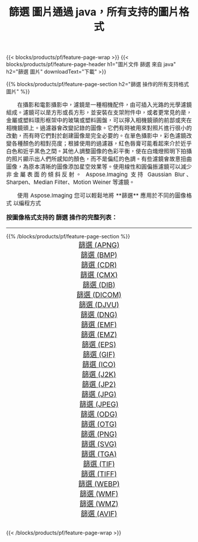 ﻿---
title: 篩選 圖片通過 java，所有支持的圖片格式 
weight: 3920
url: /zh-hant/java/filter/ 
lang: zh-hant
langdirlevel: 2
locales: zh-hans,ja,it,ru,de,es,fr,nl,id,lt,pl,pt,vi,tr,ko,zh-hant,ar,hi,th,sv,cs,uk,he
description: 使用 Aspose.Imaging 你可以輕鬆地通過 java 獲取 篩選 圖像
---

{{< blocks/products/pf/feature-page-wrap >}}
{{< blocks/products/pf/feature-page-header h1="圖片文件 篩選 來自 java" h2="篩選 圖片" downloadText="下載" >}}


{{% blocks/products/pf/feature-page-section  h2="篩選 操作的所有支持格式 圖片" %}}
<p align="justify" style="text-indent:2em;font-size:15px;">
在攝影和電影攝影中，濾鏡是一種相機配件，由可插入光路的光學濾鏡組成。濾鏡可以是方形或長方形，並安裝在支架附件中，或者更常見的是，金屬或塑料環形框架中的玻璃或塑料圓盤，可以擰入相機鏡頭的前部或夾在相機鏡頭上。過濾器會改變記錄的圖像。它們有時被用來對照片進行很小的改動，而有時它們對於創建圖像是完全必要的。在單色攝影中，彩色濾鏡改變各種顏色的相對亮度；根據使用的過濾器，紅色唇膏可能看起來介於近乎白色和近乎黑色之間。其他人調整圖像的色彩平衡，使在白熾燈照明下拍攝的照片顯示出人們所感知的顏色，而不是偏紅的色調。有些濾鏡會故意扭曲圖像，為原本清晰的圖像添加星空效果等。使用線性和圓偏振濾鏡可以減少非金屬表面的傾斜反射。 Aspose.Imaging 支持 Gaussian Blur、Sharpen、Median Filter、Motion Weiner 等濾鏡。
</p>
<p align="justify" style="text-indent:2em;font-size:15px;">
使用 Aspose.Imaging 您可以輕鬆地將 **篩選** 應用於不同的圖像格式 以編程方式
</p>
<h3 style="margin-top:16px;">
按圖像格式支持的 篩選 操作的完整列表：
</h3>
<hr/>
{{% /blocks/products/pf/feature-page-section %}}
<div class="container-fluid productfamilypage bg-gray">
    <div class="convertypes bg-gray agp-content section">
        <div class="container">
		<div class="row other-converters" style="gap: 10px;font-size: 19px;text-align:center;">
		    <div class='col-md-3 other-converter remove-lp remove-rp'><a href="/imaging/zh-hant/java/filter/apng/" style="padding:15px;">篩選 (APNG)</a></div><div class='col-md-3 other-converter remove-lp remove-rp'><a href="/imaging/zh-hant/java/filter/bmp/" style="padding:15px;">篩選 (BMP)</a></div><div class='col-md-3 other-converter remove-lp remove-rp'><a href="/imaging/zh-hant/java/filter/cdr/" style="padding:15px;">篩選 (CDR)</a></div><div class='col-md-3 other-converter remove-lp remove-rp'><a href="/imaging/zh-hant/java/filter/cmx/" style="padding:15px;">篩選 (CMX)</a></div><div class='col-md-3 other-converter remove-lp remove-rp'><a href="/imaging/zh-hant/java/filter/dib/" style="padding:15px;">篩選 (DIB)</a></div><div class='col-md-3 other-converter remove-lp remove-rp'><a href="/imaging/zh-hant/java/filter/dicom/" style="padding:15px;">篩選 (DICOM)</a></div><div class='col-md-3 other-converter remove-lp remove-rp'><a href="/imaging/zh-hant/java/filter/djvu/" style="padding:15px;">篩選 (DJVU)</a></div><div class='col-md-3 other-converter remove-lp remove-rp'><a href="/imaging/zh-hant/java/filter/dng/" style="padding:15px;">篩選 (DNG)</a></div><div class='col-md-3 other-converter remove-lp remove-rp'><a href="/imaging/zh-hant/java/filter/emf/" style="padding:15px;">篩選 (EMF)</a></div><div class='col-md-3 other-converter remove-lp remove-rp'><a href="/imaging/zh-hant/java/filter/emz/" style="padding:15px;">篩選 (EMZ)</a></div><div class='col-md-3 other-converter remove-lp remove-rp'><a href="/imaging/zh-hant/java/filter/eps/" style="padding:15px;">篩選 (EPS)</a></div><div class='col-md-3 other-converter remove-lp remove-rp'><a href="/imaging/zh-hant/java/filter/gif/" style="padding:15px;">篩選 (GIF)</a></div><div class='col-md-3 other-converter remove-lp remove-rp'><a href="/imaging/zh-hant/java/filter/ico/" style="padding:15px;">篩選 (ICO)</a></div><div class='col-md-3 other-converter remove-lp remove-rp'><a href="/imaging/zh-hant/java/filter/j2k/" style="padding:15px;">篩選 (J2K)</a></div><div class='col-md-3 other-converter remove-lp remove-rp'><a href="/imaging/zh-hant/java/filter/jp2/" style="padding:15px;">篩選 (JP2)</a></div><div class='col-md-3 other-converter remove-lp remove-rp'><a href="/imaging/zh-hant/java/filter/jpg/" style="padding:15px;">篩選 (JPG)</a></div><div class='col-md-3 other-converter remove-lp remove-rp'><a href="/imaging/zh-hant/java/filter/jpeg/" style="padding:15px;">篩選 (JPEG)</a></div><div class='col-md-3 other-converter remove-lp remove-rp'><a href="/imaging/zh-hant/java/filter/odg/" style="padding:15px;">篩選 (ODG)</a></div><div class='col-md-3 other-converter remove-lp remove-rp'><a href="/imaging/zh-hant/java/filter/otg/" style="padding:15px;">篩選 (OTG)</a></div><div class='col-md-3 other-converter remove-lp remove-rp'><a href="/imaging/zh-hant/java/filter/png/" style="padding:15px;">篩選 (PNG)</a></div><div class='col-md-3 other-converter remove-lp remove-rp'><a href="/imaging/zh-hant/java/filter/svg/" style="padding:15px;">篩選 (SVG)</a></div><div class='col-md-3 other-converter remove-lp remove-rp'><a href="/imaging/zh-hant/java/filter/tga/" style="padding:15px;">篩選 (TGA)</a></div><div class='col-md-3 other-converter remove-lp remove-rp'><a href="/imaging/zh-hant/java/filter/tif/" style="padding:15px;">篩選 (TIF)</a></div><div class='col-md-3 other-converter remove-lp remove-rp'><a href="/imaging/zh-hant/java/filter/tiff/" style="padding:15px;">篩選 (TIFF)</a></div><div class='col-md-3 other-converter remove-lp remove-rp'><a href="/imaging/zh-hant/java/filter/webp/" style="padding:15px;">篩選 (WEBP)</a></div><div class='col-md-3 other-converter remove-lp remove-rp'><a href="/imaging/zh-hant/java/filter/wmf/" style="padding:15px;">篩選 (WMF)</a></div><div class='col-md-3 other-converter remove-lp remove-rp'><a href="/imaging/zh-hant/java/filter/wmz/" style="padding:15px;">篩選 (WMZ)</a></div><div class='col-md-3 other-converter remove-lp remove-rp'><a href="/imaging/zh-hant/java/filter/avif/" style="padding:15px;">篩選 (AVIF)</a></div>
                </div>
        </div>
    </div>
</div>
<br/>

{{< /blocks/products/pf/feature-page-wrap >}}
